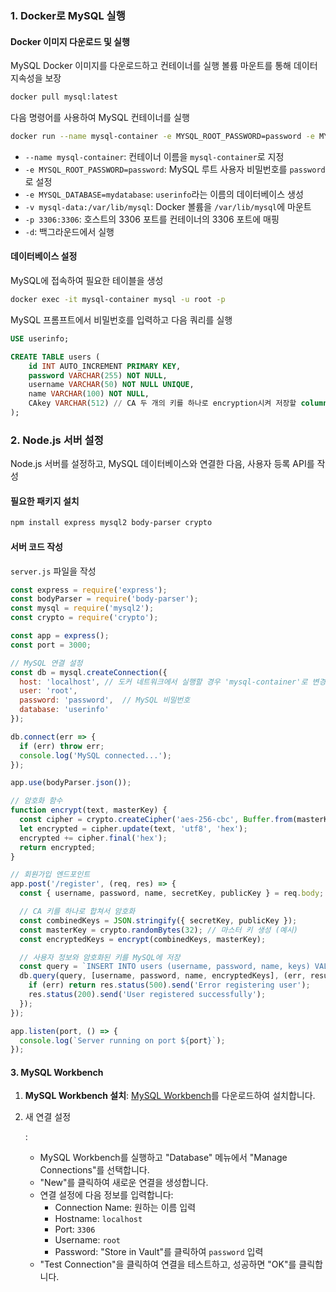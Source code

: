### 1. Docker로 MySQL 실행

#### Docker 이미지 다운로드 및 실행

MySQL Docker 이미지를 다운로드하고 컨테이너를 실행
볼륨 마운트를 통해 데이터 지속성을 보장

```sh
docker pull mysql:latest
```

다음 명령어를 사용하여 MySQL 컨테이너를 실행

```sh
docker run --name mysql-container -e MYSQL_ROOT_PASSWORD=password -e MYSQL_DATABASE=userinfo -v mysql-data:/var/lib/mysql -p 3306:3306 -d mysql:latest
```

- `--name mysql-container`: 컨테이너 이름을 `mysql-container`로 지정
- `-e MYSQL_ROOT_PASSWORD=password`: MySQL 루트 사용자 비밀번호를 `password`로 설정
- `-e MYSQL_DATABASE=mydatabase`: `userinfo`라는 이름의 데이터베이스 생성
- `-v mysql-data:/var/lib/mysql`: Docker 볼륨을 `/var/lib/mysql`에 마운트
- `-p 3306:3306`: 호스트의 3306 포트를 컨테이너의 3306 포트에 매핑
- `-d`: 백그라운드에서 실행

#### 데이터베이스 설정

MySQL에 접속하여 필요한 테이블을 생성

``````sh
docker exec -it mysql-container mysql -u root -p
``````

MySQL 프롬프트에서 비밀번호를 입력하고 다음 쿼리를 실행

``````sql
USE userinfo;

CREATE TABLE users (
    id INT AUTO_INCREMENT PRIMARY KEY,
    password VARCHAR(255) NOT NULL,
    username VARCHAR(50) NOT NULL UNIQUE,
    name VARCHAR(100) NOT NULL,
    CAkey VARCHAR(512) // CA 두 개의 키를 하나로 encryption시켜 저장할 column
);
``````

### 2. Node.js 서버 설정

Node.js 서버를 설정하고, MySQL 데이터베이스와 연결한 다음, 사용자 등록 API를 작성

#### 필요한 패키지 설치

``````sh
npm install express mysql2 body-parser crypto
``````

#### 서버 코드 작성

`server.js` 파일을 작성

``````javascript
const express = require('express');
const bodyParser = require('body-parser');
const mysql = require('mysql2');
const crypto = require('crypto');

const app = express();
const port = 3000;

// MySQL 연결 설정
const db = mysql.createConnection({
  host: 'localhost', // 도커 네트워크에서 실행할 경우 'mysql-container'로 변경
  user: 'root',
  password: 'password',  // MySQL 비밀번호
  database: 'userinfo'
});

db.connect(err => {
  if (err) throw err;
  console.log('MySQL connected...');
});

app.use(bodyParser.json());

// 암호화 함수
function encrypt(text, masterKey) {
  const cipher = crypto.createCipher('aes-256-cbc', Buffer.from(masterKey));
  let encrypted = cipher.update(text, 'utf8', 'hex');
  encrypted += cipher.final('hex');
  return encrypted;
}

// 회원가입 엔드포인트
app.post('/register', (req, res) => {
  const { username, password, name, secretKey, publicKey } = req.body;

  // CA 키를 하나로 합쳐서 암호화
  const combinedKeys = JSON.stringify({ secretKey, publicKey });
  const masterKey = crypto.randomBytes(32); // 마스터 키 생성 (예시)
  const encryptedKeys = encrypt(combinedKeys, masterKey);

  // 사용자 정보와 암호화된 키를 MySQL에 저장
  const query = `INSERT INTO users (username, password, name, keys) VALUES (?, ?, ?, ?)`;
  db.query(query, [username, password, name, encryptedKeys], (err, result) => {
    if (err) return res.status(500).send('Error registering user');
    res.status(200).send('User registered successfully');
  });
});

app.listen(port, () => {
  console.log(`Server running on port ${port}`);
});
``````

#### 3. MySQL Workbench

1. **MySQL Workbench 설치**: [MySQL Workbench](https://dev.mysql.com/downloads/workbench/)를 다운로드하여 설치합니다.

2. 새 연결 설정

   :

   - MySQL Workbench를 실행하고 "Database" 메뉴에서 "Manage Connections"를 선택합니다.
   - "New"를 클릭하여 새로운 연결을 생성합니다.
   - 연결 설정에 다음 정보를 입력합니다:
     - Connection Name: 원하는 이름 입력
     - Hostname: `localhost`
     - Port: `3306`
     - Username: `root`
     - Password: "Store in Vault"를 클릭하여 `password` 입력
   - "Test Connection"을 클릭하여 연결을 테스트하고, 성공하면 "OK"를 클릭합니다.

